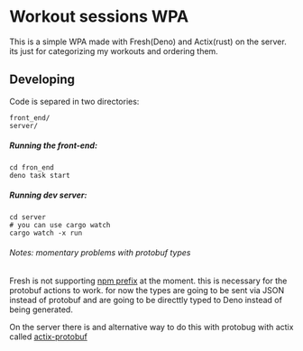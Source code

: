# Workout sessions WPA

This is a simple WPA made with Fresh(Deno) and Actix(rust) on the server. its just for categorizing my workouts and ordering them.


## Developing

Code is separed in two directories: 
```
front_end/
server/
```

##### Running the front-end: 
```
cd fron_end
deno task start
```

##### Running dev server:
```
cd server
# you can use cargo watch 
cargo watch -x run
```
###### Notes: momentary problems with protobuf types

Fresh is not supporting [npm prefix](https://github.com/denoland/fresh/issues/978) at the moment. this is necessary for the protobuf actions to work. 
for now the types are going to be sent via JSON instead of protobuf and are going to be directtly typed to Deno instead of being generated.


On the server there is and alternative way to do this with protobug with actix called [actix-protobuf](https://github.com/actix/actix-extras/tree/master/actix-protobuf)
